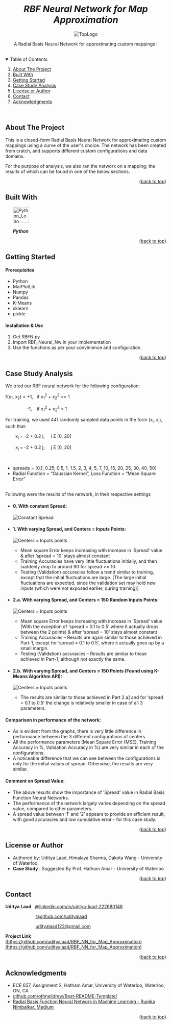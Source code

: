 <!-- Reference:
https://github.com/othneildrew/Best-README-Template -->
<a name="readme-top"></a>


<!-- PROJECT LOGO -->
<br />
<div align="center">
  <h1 align="center"><i> RBF Neural Network for Map Approximation </i></h1>

  <img src="Read_Me_Content/TopLogo.png" alt="TopLogo">
  
  <p align="center">
    A Radial Basis Neural Network for approximating custom mappings !
  </p>
</div>

<br>

<!-- TABLE OF CONTENTS -->
<details open>
  <summary>Table of Contents</summary>
  <ol>
    <li><a href="#about-the-project">About The Project</a></li>
    <li><a href="#built-with">Built With</a></li>
    <li><a href="#getting-started">Getting Started</a></li>
    <li><a href="#case-study-analysis">Case Study Analysis</a></li>
    <li><a href="#license-or-author">License or Author</a></li>
    <li><a href="#contact">Contact</a></li>
    <li><a href="#acknowledgments">Acknowledgments</a></li>
  </ol>
</details>

<br>

<!-- ABOUT THE PROJECT -->
## About The Project
  This is a closed-form Radial Basis Neural Network for approximating custom mappings using a curve of the user's choice. The network has been created from cratch, and supports different custom configurations and data domains.

  For the purpose of analysis, we also ran the network on a mapping; the results of which can be found in one of the below sections.

  <p align="right">(<a href="#readme-top">back to top</a>)</p>



## Built With
  &nbsp; &nbsp; &nbsp; <img src="Read_Me_Content/Tech/Python.JPG" alt="Python_Logo" width="50"> &nbsp; &nbsp;

  &nbsp; &nbsp; &nbsp; <b><i> Python</i></b>

  <p align="right">(<a href="#readme-top">back to top</a>)</p>



<!-- GETTING STARTED -->
## Getting Started
  #### Prerequisites
  * Python
  * MatPlotLib
  * Numpy
  * Pandas
  * K-Means
  * sklearn
  * pickle

  #### Installation & Use
  1. Get RBFN.py
  2. Import RBF_Neural_Nw in your implementation
  3. Use the functions as per your convinience and configuration.

  <p align="right">(<a href="#readme-top">back to top</a>)</p>



<!-- USAGE EXAMPLES -->
## Case Study Analysis
  We tried our RBF neural network for the following configuration:
  
  f(x<sub>1</sub>, x<sub>2</sub>) = +1, &nbsp; if x<sub>1</sub><sup>2</sup> + x<sub>2</sub><sup>2</sup> <= 1
  
  &nbsp; &nbsp; &nbsp; &nbsp;&nbsp; &nbsp; &nbsp; &nbsp; &nbsp;  -1, &nbsp; &nbsp;if x<sub>1</sub><sup>2</sup> + x<sub>2</sub><sup>2</sup> > 1

  For training, we used 441 randomly sampled data points in the form (x<sub>i</sub>, x<sub>j</sub>), such that:
  
  &nbsp; &nbsp; &nbsp; &nbsp; x<sub>i</sub> = -2 + 0.2 i; &nbsp; &nbsp; i E [0, 20]
  
  &nbsp; &nbsp; &nbsp; &nbsp; x<sub>j</sub> = -2 + 0.2 j; &nbsp; &nbsp; j E [0, 20]

  <br>

  * spreads = [0.1, 0.25, 0.5, 1, 1.5, 2, 3, 4, 5, 7, 10, 15, 20, 25, 30, 40, 50]
  * Radial Function = “Gaussian Kernel”, Loss Function = “Mean Square Error”


  <br>
  Following were the results of the network, in their respective settings
  
  * #### 0. With constant Spread:
      <img src="Read_Me_Content/Case_Study/constant_spread.jpg" alt="Constant Spread" >

  * #### 1. With varying Spread, and Centers = Inputs Points:
      <img src="Read_Me_Content/Case_Study/centers_input.jpg" alt="Centers = Inputs points"></img>
      - Mean square Error keeps increasing with increase in ‘Spread’ value & after ‘spread = 10’ stays almost constant
      - Training Accuracies have very little fluctuations initially, and then suddenly drop to around 90 for spread >= 10.
      - Testing (Validation) accuracies follow a trend similar to training, except that the initial fluctuations are large. [The large initial fluctuations are expected, since the validation set may hold new inputs (which were not exposed earlier, during training)]
    
  * #### 2.a. With varying Spread, and Centers = 150 Random Inputs Points:
      <img src="Read_Me_Content/Case_Study/centers_150_random_input.jpg" alt="Centers = Inputs points"> </img>
      - Mean square Error keeps increasing with increase in ‘Spread’ value (With the exception of ‘spread = 0.1 to 0.5’ where it actually drops between the 2 points) & after ‘spread = 10’ stays almost constant
      - Training Accuracies – Results are again similar to those achieved in Part-1, except for ‘spread = 0.1 to 0.5’, where it actually goes up by a small margin.
      - Testing (Validation) accuracies – Results are similar to those achieved in Part-1, although not exactly the same.

  * #### 2.b. With varying Spread, and Centers = 150 Points (Found using K-Means Algorithm API):
      <img src="Read_Me_Content/Case_Study/centers_150_kmeans_input.jpg" alt="Centers = Inputs points" > </img>
      - The results are similar to those achieved in Part 2.a] and for ‘spread = 0.1 to 0.5’ the change is relatively smaller in case of all 3 parameters.

      
  #### Comparison in performance of the network:
  * As is evident from the graphs, there is very little difference in performance between the 3 different configurations of centers.
  * All the performance parameters (Mean Square Error (MSE), Training Accuracy in %, Validation Accuracy in %) are very similar in each of the configurations.
  * A noticeable difference that we can see between the configurations is only for the initial values of spread. Otherwise, the results are very similar.

  #### Comment on Spread Value:
  * The above results show the importance of ‘Spread’ value in Radial Basis Function Neural Networks.
  * The performance of the network largely varies depending on the spread value, compared to other parameters.
  * A spread value between ‘1’ and ‘2’ appears to provide an efficient result, with good accuracies and low cumulative error - for this case study.
  


  <p align="right">(<a href="#readme-top">back to top</a>)</p>


<!-- LICENSE -->
## License or Author
  * Authored by: Uditya Laad, Himalaya Sharma, Dakota Wang - University of Waterloo
  * <b> Case Study</b> : Suggested By Prof. Hatham Amar - University of Waterloo

  <p align="right">(<a href="#readme-top">back to top</a>)</p>



<!-- CONTACT -->
## Contact
  <b>Uditya Laad</b> &nbsp; [@linkedin.com/in/uditya-laad-222680148](https://www.linkedin.com/in/uditya-laad-222680148/)
  
  &nbsp; &nbsp; &nbsp; &nbsp; &nbsp; &nbsp; &nbsp; &nbsp; &nbsp; &nbsp; &nbsp; &nbsp; [@github.com/udityalaad](https://github.com/udityalaad)
  
  &nbsp; &nbsp; &nbsp; &nbsp; &nbsp; &nbsp; &nbsp; &nbsp; &nbsp; &nbsp; &nbsp; &nbsp; udityalaad123@gmail.com

  <b>Project Link</b> &nbsp; [https://github.com/udityalaad/RBF_NN_for_Map_Approximation](https://github.com/udityalaad/RBF_NN_for_Map_Approximation)

  <p align="right">(<a href="#readme-top">back to top</a>)</p>



<!-- ACKNOWLEDGMENTS -->
## Acknowledgments
  * ECE 657, Assignment 2, Hatham Amar, University of Waterloo, Waterloo, ON, CA
  * [github.com/othneildrew/Best-README-Template/](https://github.com/othneildrew/Best-README-Template)
  * [Radial Basis Function Neural Network in Machine Learning - Rupika Nimbalkar, Medium](https://medium.com/appengine-ai/radial-basis-function-neural-network-in-machine-learning-fe4a4fa0a92f)

  <p align="right">(<a href="#readme-top">back to top</a>)</p>
